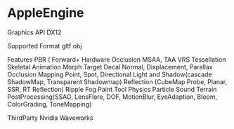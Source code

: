 # AppleEngine

Graphics API 
DX12

Supported Format
gltf
obj

Features
PBR (
Forward+ 
Hardware Occlusion
MSAA, TAA
VRS
Tessellation
Skeletal Animation
Morph Target
Decal
Normal, Displacement, Parallax Occlusion Mapping
Point, Spot, Directional Light and Shadow(cascade ShadowMap, Transparent Shadowmap)
Reflection (CubeMap Probe, Planar, SSR, RT Reflection)
Ripple
Fog
Paint Tool
Physics
Particle
Sound
Terrain
PostProcessing(SSAO, LensFlare, DOF, MotionBlur, EyeAdaption, Bloom, ColorGrading, ToneMapping)

ThirdParty
Nvidia Waveworks








